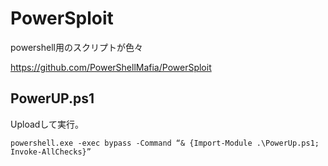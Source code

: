 # PowerSploit
powershell用のスクリプトが色々

https://github.com/PowerShellMafia/PowerSploit

## PowerUP.ps1
Uploadして実行。

```
powershell.exe -exec bypass -Command “& {Import-Module .\PowerUp.ps1; Invoke-AllChecks}”
```
